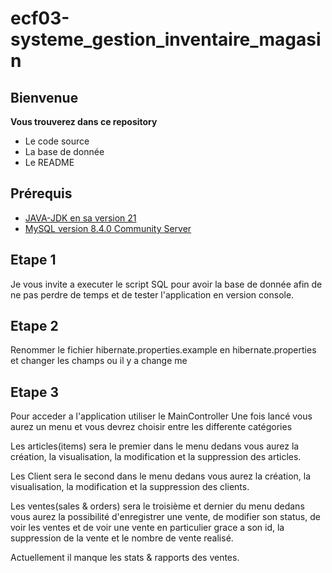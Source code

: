 # ecf03-systeme_gestion_inventaire_magasin


## Bienvenue

**Vous trouverez dans ce repository**
- Le code source
- La base de donnée
- Le README

## Prérequis
- [JAVA-JDK en sa version 21](https://www.oracle.com/fr/java/technologies/downloads/#java21)
- [MySQL version 8.4.0 Community Server](https://dev.mysql.com/downloads/mysql/)


## Etape 1

Je vous invite a executer le script SQL pour avoir la base de donnée afin de ne pas perdre de temps et de tester l'application en version console.

## Etape 2
Renommer le fichier hibernate.properties.example en hibernate.properties et changer les champs ou il y a change me

## Etape 3
Pour acceder a l'application utiliser le MainController 
Une fois lancé vous aurez un menu et vous devrez choisir entre les differente catégories

Les articles(items) sera le premier dans le menu dedans vous aurez la création, la visualisation, la modification et la suppression des articles.

Les Client sera le second dans le menu dedans vous aurez la création, la visualisation, la modification et la suppression des clients.

Les ventes(sales & orders) sera le troisième et dernier du menu dedans vous aurez la possibilité d'enregistrer une vente, de modifier son status, de voir les ventes et de voir une vente en particulier grace a son id, la suppression de la vente et le nombre de vente realisé.


Actuellement il manque les stats & rapports des ventes.